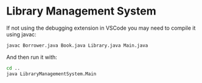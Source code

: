 # Library Management System

If not using the debugging extension in VSCode you may need to compile it using javac:

```bash
javac Borrower.java Book.java Library.java Main.java
```

And then run it with:

```bash
cd ..
java LibraryManagementSystem.Main
```